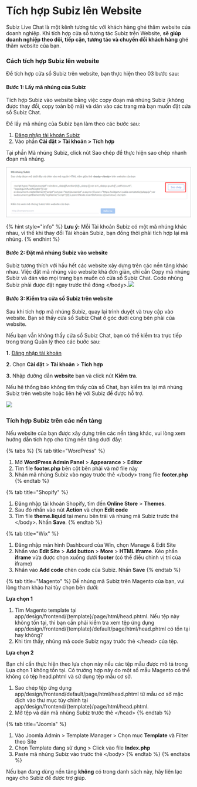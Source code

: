 # Tích hợp Subiz lên Website

Subiz Live Chat là một kênh tương tác với khách hàng ghé thăm website của doanh nghiệp. Khi tích hợp cửa sổ tương tác Subiz trên Website, **sẽ giúp doanh nghiệp theo dõi, tiếp cận, tương tác và chuyển đổi khách hàng** ghé thăm website của bạn.

### Cách tích hợp Subiz lên website

Để tích hợp cửa sổ Subiz trên website, bạn thực hiện theo 03 bước sau:

#### Bước 1: Lấy mã nhúng của Subiz

Tích hợp Subiz vào website bằng việc copy đoạn mã nhúng Subiz \(không được thay đổi, copy toàn bộ mã\) và dán vào các trang mà bạn muốn đặt cửa sổ Subiz Chat.

Để lấy mã nhúng của Subiz bạn làm theo các bước sau:

1. [Đăng nhập tài khoản Subiz](http://app.subiz.com/)
2. Vào phần **Cài đặt &gt; Tài khoản &gt; Tích hợp**

Tại phần Mã nhúng Subiz, click nút Sao chép để thực hiện sao chép nhanh đoạn mã nhúng.

![](../../../.gitbook/assets/copy-embed-code.png)

{% hint style="info" %}
**Lưu ý:** Mỗi Tài khoản Subiz có một mã nhúng khác nhau, vì thế khi thay đổi Tài khoản Subiz, bạn đồng thời phải tích hợp lại mã nhúng.
{% endhint %}



#### Bước 2: Đặt mã nhúng Subiz vào website

Subiz tương thích với hầu hết các website xây dựng trên các nền tảng khác nhau. Việc đặt mã nhúng vào website khá đơn giản, chỉ cần Copy mã nhúng Subiz và dán vào mọi trang bạn muốn có cửa sổ Subiz Chat. Code nhúng Subiz phải được đặt ngay trước thẻ đóng &lt;/body&gt;.![](http://docv4.subiz.com/wp-content/uploads/2018/01/embedcode.gif)

#### Bước 3: Kiểm tra cửa sổ Subiz trên website

Sau khi tích hợp mã nhúng Subiz, quay lại trình duyệt và truy cập vào website. Bạn sẽ thấy cửa sổ Subiz Chat ở góc dưới cùng bên phải của website.

Nếu bạn vẫn không thấy cửa sổ Subiz Chat, bạn có thể kiểm tra trực tiếp trong trang Quản lý theo các bước sau:

**1.** [Đăng nhập tài khoản](http://app.subiz.com/)​

**2.** Chọn **Cài đặt** &gt; **Tài khoản** &gt; **Tích hợp**

**3.** Nhập đường dẫn **website** bạn và click nút **Kiểm tra**.

Nếu hệ thống báo không tìm thấy cửa sổ Chat, bạn kiểm tra lại mã nhúng Subiz trên website hoặc liên hệ với Subiz để được hỗ trợ.

![](http://docv4.subiz.com/wp-content/uploads/2018/02/check-embed-code.png)

### Tích hợp Subiz trên các nền tảng

Nếu website của bạn được xây dựng trên các nền tảng khác, vui lòng xem hướng dẫn tích hợp cho từng nền tảng dưới đây:

{% tabs %}
{% tab title="WordPress" %}
1. Mở **WordPress Admin Panel** &gt; **Appearance** &gt; **Editor**
2. Tìm file **footer.php** bên cột bên phải và mở file này
3. Nhán mã nhúng Subiz vào ngay trước thẻ &lt;/body&gt; trong file **footer.php**
{% endtab %}

{% tab title="Shopify" %}
1. Đăng nhập tài khoản Shopify, tìm đến **Online Store** &gt; **Themes**.
2. Sau đó nhấn vào nút **Action** và chọn **Edit code**
3. Tìm file **theme.liquid** tại menu bên trái và nhúng mã Subiz trước thẻ &lt;/body&gt;. Nhấn **Save**.
{% endtab %}

{% tab title="Wix" %}
1. Đăng nhập màn hình Dashboard của Win, chọn Manage & Edit Site
2. Nhấn vào **Edit Site** &gt; **Add button** &gt; **More** &gt; **HTML iframe**. Kéo phần **iframe** vừa được chọn xuống dưới **footer** \(có thể điều chỉnh vị trí của iframe\)
3. Nhần vào **Add code**  chèn code của Subiz. Nhấn **Save**
{% endtab %}

{% tab title="Magento" %}
Để nhúng mã Subiz trên Magento của bạn, vui lòng tham khảo hai tùy chọn bên dưới:

**Lựa chọn 1**

1. Tìm Magento template tại app/design/frontend/{template}/page/html/head.phtml. Nếu tệp này không tồn tại, thì bạn cần phải kiểm tra xem tệp ứng dụng app/design/frontend/{template}/default/page/html/head.phtml có tồn tại hay không?
2. Khi tìm thấy, nhúng mã code Subiz ngay trước thẻ &lt;/head&gt; của tệp.

**Lựa chọn 2**

Bạn chỉ cần thực hiện theo lựa chọn này nếu các tệp mẫu được mô tả trong Lựa chọn 1 không tồn tại. Có trường hợp này do một số mẫu Magento có thể không có tệp head.phtml và sử dụng tệp mẫu cơ sở.

1. Sao chép tệp ứng dụng app/design/frontend/default/page/html/head.phtml từ mẫu cơ sở mặc địch vào thư mục tùy chỉnh tại app/design/frontend/{template}/page/html/head.phtml.
2. Mở tệp và dán mã nhũng Subiz trước thẻ &lt;/head&gt;
{% endtab %}

{% tab title="Joomla" %}
1. Vào Joomla Admin &gt; Template Manager &gt; Chọn mục **Template** và Filter theo Site 
2. Chọn Template đang sử dụng &gt; Click vào file **Index.php**
3. Paste mã nhúng Subiz vào trước thẻ &lt;/body&gt;
{% endtab %}
{% endtabs %}

Nếu bạn đang dùng nền tảng **không** có trong danh sách này, hãy liên lạc ngay cho Subiz để được trợ giúp.

